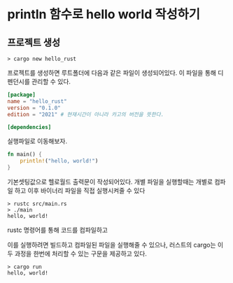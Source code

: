 # println 함수로 hello world 작성하기

## 프로젝트 생성

```shell
> cargo new hello_rust
```

프로젝트를 생성하면 루트폴더에 다음과 같은 파일이 생성되어있다.
이 파일을 통해 디펜던시를 관리할 수 있다.

```toml filename="cargo.toml"
[package]
name = "hello_rust"
version = "0.1.0"
edition = "2021" # 현재시간이 아니라 카고의 버전을 뜻한다.

[dependencies]
```

실행파일로 이동해보자.

```rust filename="src/main.rs"
fn main() {
    println!("hello, world!")
}
```

기본셋팅값으로 헬로월드 출력문이 작성되어있다.
개별 파일을 실행할때는 개별로 컴파일 하고 이후 바이너리 파일을 직접 
실행시켜줄 수 있다
```shell
> rustc src/main.rs
> ./main
hello, world!
```
rustc 명령어를 통해 코드를 컴파일하고 

이를 실행하려면 빌드하고 컴파일된 파일을 실행해줄 수 있으나, 
러스트의 cargo는 이 두 과정을 한번에 처리할 수 있는 구문을 제공하고 있다.

```shell
> cargo run
hello, world!
```


